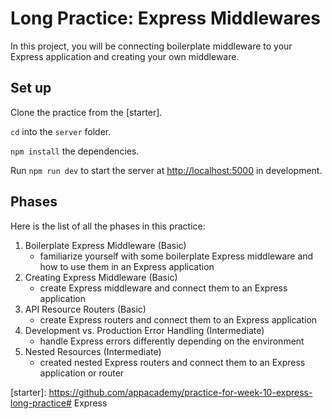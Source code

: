 # Long Practice: Express Middlewares

In this project, you will be connecting boilerplate middleware to your Express
application and creating your own middleware.

## Set up

Clone the practice from the [starter].

`cd` into the `server` folder.

`npm install` the dependencies.

Run `npm run dev` to start the server at [http://localhost:5000] in
development.

[http://localhost:5000]: http://localhost:5000

## Phases

Here is the list of all the phases in this practice:

1. Boilerplate Express Middleware (Basic)
   - familiarize yourself with some boilerplate Express middleware and how to
     use them in an Express application
2. Creating Express Middleware (Basic)
   - create Express middleware and connect them to an Express application
3. API Resource Routers (Basic)
   - create Express routers and connect them to an Express application
4. Development vs. Production Error Handling (Intermediate)
   - handle Express errors differently depending on the environment
5. Nested Resources (Intermediate)
   - created nested Express routers and connect them to an Express application
     or router

[starter]: https://github.com/appacademy/practice-for-week-10-express-long-practice# Express
